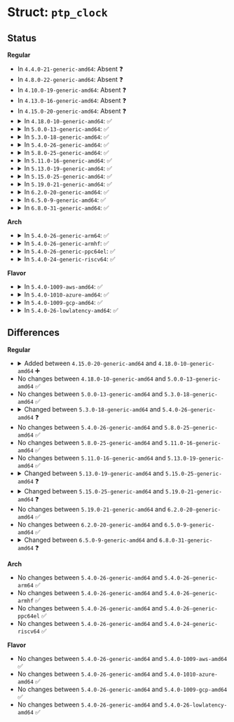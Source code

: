 # Struct: <code>ptp_clock</code>

## Status
<b>Regular</b>
<ul>
<li>
In <code>4.4.0-21-generic-amd64</code>: Absent ❓
</li>
<li>
In <code>4.8.0-22-generic-amd64</code>: Absent ❓
</li>
<li>
In <code>4.10.0-19-generic-amd64</code>: Absent ❓
</li>
<li>
In <code>4.13.0-16-generic-amd64</code>: Absent ❓
</li>
<li>
In <code>4.15.0-20-generic-amd64</code>: Absent ❓
</li>
<li>
<details>
<summary>In <code>4.18.0-10-generic-amd64</code>: ✅</summary>

```c
struct ptp_clock {
    struct posix_clock clock;
    struct device * dev;
    struct ptp_clock_info * info;
    dev_t devid;
    int index;
    struct pps_device * pps_source;
    long int dialed_frequency;
    struct timestamp_event_queue tsevq;
    struct mutex tsevq_mux;
    struct mutex pincfg_mux;
    wait_queue_head_t tsev_wq;
    int defunct;
    struct device_attribute * pin_dev_attr;
    struct attribute * * pin_attr;
    struct attribute_group pin_attr_group;
    const struct attribute_group *[2] pin_attr_groups;
    struct kthread_worker * kworker;
    struct kthread_delayed_work aux_work;
}
```
</details>
</li>
<li>
<details>
<summary>In <code>5.0.0-13-generic-amd64</code>: ✅</summary>

```c
struct ptp_clock {
    struct posix_clock clock;
    struct device * dev;
    struct ptp_clock_info * info;
    dev_t devid;
    int index;
    struct pps_device * pps_source;
    long int dialed_frequency;
    struct timestamp_event_queue tsevq;
    struct mutex tsevq_mux;
    struct mutex pincfg_mux;
    wait_queue_head_t tsev_wq;
    int defunct;
    struct device_attribute * pin_dev_attr;
    struct attribute * * pin_attr;
    struct attribute_group pin_attr_group;
    const struct attribute_group *[2] pin_attr_groups;
    struct kthread_worker * kworker;
    struct kthread_delayed_work aux_work;
}
```
</details>
</li>
<li>
<details>
<summary>In <code>5.3.0-18-generic-amd64</code>: ✅</summary>

```c
struct ptp_clock {
    struct posix_clock clock;
    struct device * dev;
    struct ptp_clock_info * info;
    dev_t devid;
    int index;
    struct pps_device * pps_source;
    long int dialed_frequency;
    struct timestamp_event_queue tsevq;
    struct mutex tsevq_mux;
    struct mutex pincfg_mux;
    wait_queue_head_t tsev_wq;
    int defunct;
    struct device_attribute * pin_dev_attr;
    struct attribute * * pin_attr;
    struct attribute_group pin_attr_group;
    const struct attribute_group *[2] pin_attr_groups;
    struct kthread_worker * kworker;
    struct kthread_delayed_work aux_work;
}
```
</details>
</li>
<li>
<details>
<summary>In <code>5.4.0-26-generic-amd64</code>: ✅</summary>

```c
struct ptp_clock {
    struct posix_clock clock;
    struct device dev;
    struct ptp_clock_info * info;
    dev_t devid;
    int index;
    struct pps_device * pps_source;
    long int dialed_frequency;
    struct timestamp_event_queue tsevq;
    struct mutex tsevq_mux;
    struct mutex pincfg_mux;
    wait_queue_head_t tsev_wq;
    int defunct;
    struct device_attribute * pin_dev_attr;
    struct attribute * * pin_attr;
    struct attribute_group pin_attr_group;
    const struct attribute_group *[2] pin_attr_groups;
    struct kthread_worker * kworker;
    struct kthread_delayed_work aux_work;
}
```
</details>
</li>
<li>
<details>
<summary>In <code>5.8.0-25-generic-amd64</code>: ✅</summary>

```c
struct ptp_clock {
    struct posix_clock clock;
    struct device dev;
    struct ptp_clock_info * info;
    dev_t devid;
    int index;
    struct pps_device * pps_source;
    long int dialed_frequency;
    struct timestamp_event_queue tsevq;
    struct mutex tsevq_mux;
    struct mutex pincfg_mux;
    wait_queue_head_t tsev_wq;
    int defunct;
    struct device_attribute * pin_dev_attr;
    struct attribute * * pin_attr;
    struct attribute_group pin_attr_group;
    const struct attribute_group *[2] pin_attr_groups;
    struct kthread_worker * kworker;
    struct kthread_delayed_work aux_work;
}
```
</details>
</li>
<li>
<details>
<summary>In <code>5.11.0-16-generic-amd64</code>: ✅</summary>

```c
struct ptp_clock {
    struct posix_clock clock;
    struct device dev;
    struct ptp_clock_info * info;
    dev_t devid;
    int index;
    struct pps_device * pps_source;
    long int dialed_frequency;
    struct timestamp_event_queue tsevq;
    struct mutex tsevq_mux;
    struct mutex pincfg_mux;
    wait_queue_head_t tsev_wq;
    int defunct;
    struct device_attribute * pin_dev_attr;
    struct attribute * * pin_attr;
    struct attribute_group pin_attr_group;
    const struct attribute_group *[2] pin_attr_groups;
    struct kthread_worker * kworker;
    struct kthread_delayed_work aux_work;
}
```
</details>
</li>
<li>
<details>
<summary>In <code>5.13.0-19-generic-amd64</code>: ✅</summary>

```c
struct ptp_clock {
    struct posix_clock clock;
    struct device dev;
    struct ptp_clock_info * info;
    dev_t devid;
    int index;
    struct pps_device * pps_source;
    long int dialed_frequency;
    struct timestamp_event_queue tsevq;
    struct mutex tsevq_mux;
    struct mutex pincfg_mux;
    wait_queue_head_t tsev_wq;
    int defunct;
    struct device_attribute * pin_dev_attr;
    struct attribute * * pin_attr;
    struct attribute_group pin_attr_group;
    const struct attribute_group *[2] pin_attr_groups;
    struct kthread_worker * kworker;
    struct kthread_delayed_work aux_work;
}
```
</details>
</li>
<li>
<details>
<summary>In <code>5.15.0-25-generic-amd64</code>: ✅</summary>

```c
struct ptp_clock {
    struct posix_clock clock;
    struct device dev;
    struct ptp_clock_info * info;
    dev_t devid;
    int index;
    struct pps_device * pps_source;
    long int dialed_frequency;
    struct timestamp_event_queue tsevq;
    struct mutex tsevq_mux;
    struct mutex pincfg_mux;
    wait_queue_head_t tsev_wq;
    int defunct;
    struct device_attribute * pin_dev_attr;
    struct attribute * * pin_attr;
    struct attribute_group pin_attr_group;
    const struct attribute_group *[2] pin_attr_groups;
    struct kthread_worker * kworker;
    struct kthread_delayed_work aux_work;
    unsigned int max_vclocks;
    unsigned int n_vclocks;
    int * vclock_index;
    struct mutex n_vclocks_mux;
    bool is_virtual_clock;
}
```
</details>
</li>
<li>
<details>
<summary>In <code>5.19.0-21-generic-amd64</code>: ✅</summary>

```c
struct ptp_clock {
    struct posix_clock clock;
    struct device dev;
    struct ptp_clock_info * info;
    dev_t devid;
    int index;
    struct pps_device * pps_source;
    long int dialed_frequency;
    struct timestamp_event_queue tsevq;
    struct mutex tsevq_mux;
    struct mutex pincfg_mux;
    wait_queue_head_t tsev_wq;
    int defunct;
    struct device_attribute * pin_dev_attr;
    struct attribute * * pin_attr;
    struct attribute_group pin_attr_group;
    const struct attribute_group *[2] pin_attr_groups;
    struct kthread_worker * kworker;
    struct kthread_delayed_work aux_work;
    unsigned int max_vclocks;
    unsigned int n_vclocks;
    int * vclock_index;
    struct mutex n_vclocks_mux;
    bool is_virtual_clock;
    bool has_cycles;
}
```
</details>
</li>
<li>
<details>
<summary>In <code>6.2.0-20-generic-amd64</code>: ✅</summary>

```c
struct ptp_clock {
    struct posix_clock clock;
    struct device dev;
    struct ptp_clock_info * info;
    dev_t devid;
    int index;
    struct pps_device * pps_source;
    long int dialed_frequency;
    struct timestamp_event_queue tsevq;
    struct mutex tsevq_mux;
    struct mutex pincfg_mux;
    wait_queue_head_t tsev_wq;
    int defunct;
    struct device_attribute * pin_dev_attr;
    struct attribute * * pin_attr;
    struct attribute_group pin_attr_group;
    const struct attribute_group *[2] pin_attr_groups;
    struct kthread_worker * kworker;
    struct kthread_delayed_work aux_work;
    unsigned int max_vclocks;
    unsigned int n_vclocks;
    int * vclock_index;
    struct mutex n_vclocks_mux;
    bool is_virtual_clock;
    bool has_cycles;
}
```
</details>
</li>
<li>
<details>
<summary>In <code>6.5.0-9-generic-amd64</code>: ✅</summary>

```c
struct ptp_clock {
    struct posix_clock clock;
    struct device dev;
    struct ptp_clock_info * info;
    dev_t devid;
    int index;
    struct pps_device * pps_source;
    long int dialed_frequency;
    struct timestamp_event_queue tsevq;
    struct mutex tsevq_mux;
    struct mutex pincfg_mux;
    wait_queue_head_t tsev_wq;
    int defunct;
    struct device_attribute * pin_dev_attr;
    struct attribute * * pin_attr;
    struct attribute_group pin_attr_group;
    const struct attribute_group *[2] pin_attr_groups;
    struct kthread_worker * kworker;
    struct kthread_delayed_work aux_work;
    unsigned int max_vclocks;
    unsigned int n_vclocks;
    int * vclock_index;
    struct mutex n_vclocks_mux;
    bool is_virtual_clock;
    bool has_cycles;
}
```
</details>
</li>
<li>
<details>
<summary>In <code>6.8.0-31-generic-amd64</code>: ✅</summary>

```c
struct ptp_clock {
    struct posix_clock clock;
    struct device dev;
    struct ptp_clock_info * info;
    dev_t devid;
    int index;
    struct pps_device * pps_source;
    long int dialed_frequency;
    struct list_head tsevqs;
    spinlock_t tsevqs_lock;
    struct mutex pincfg_mux;
    wait_queue_head_t tsev_wq;
    int defunct;
    struct device_attribute * pin_dev_attr;
    struct attribute * * pin_attr;
    struct attribute_group pin_attr_group;
    const struct attribute_group *[2] pin_attr_groups;
    struct kthread_worker * kworker;
    struct kthread_delayed_work aux_work;
    unsigned int max_vclocks;
    unsigned int n_vclocks;
    int * vclock_index;
    struct mutex n_vclocks_mux;
    bool is_virtual_clock;
    bool has_cycles;
    struct dentry * debugfs_root;
}
```
</details>
</li>
</ul>
<b>Arch</b>
<ul>
<li>
<details>
<summary>In <code>5.4.0-26-generic-arm64</code>: ✅</summary>

```c
struct ptp_clock {
    struct posix_clock clock;
    struct device dev;
    struct ptp_clock_info * info;
    dev_t devid;
    int index;
    struct pps_device * pps_source;
    long int dialed_frequency;
    struct timestamp_event_queue tsevq;
    struct mutex tsevq_mux;
    struct mutex pincfg_mux;
    wait_queue_head_t tsev_wq;
    int defunct;
    struct device_attribute * pin_dev_attr;
    struct attribute * * pin_attr;
    struct attribute_group pin_attr_group;
    const struct attribute_group *[2] pin_attr_groups;
    struct kthread_worker * kworker;
    struct kthread_delayed_work aux_work;
}
```
</details>
</li>
<li>
<details>
<summary>In <code>5.4.0-26-generic-armhf</code>: ✅</summary>

```c
struct ptp_clock {
    struct posix_clock clock;
    struct device dev;
    struct ptp_clock_info * info;
    dev_t devid;
    int index;
    struct pps_device * pps_source;
    long int dialed_frequency;
    struct timestamp_event_queue tsevq;
    struct mutex tsevq_mux;
    struct mutex pincfg_mux;
    wait_queue_head_t tsev_wq;
    int defunct;
    struct device_attribute * pin_dev_attr;
    struct attribute * * pin_attr;
    struct attribute_group pin_attr_group;
    const struct attribute_group *[2] pin_attr_groups;
    struct kthread_worker * kworker;
    struct kthread_delayed_work aux_work;
}
```
</details>
</li>
<li>
<details>
<summary>In <code>5.4.0-26-generic-ppc64el</code>: ✅</summary>

```c
struct ptp_clock {
    struct posix_clock clock;
    struct device dev;
    struct ptp_clock_info * info;
    dev_t devid;
    int index;
    struct pps_device * pps_source;
    long int dialed_frequency;
    struct timestamp_event_queue tsevq;
    struct mutex tsevq_mux;
    struct mutex pincfg_mux;
    wait_queue_head_t tsev_wq;
    int defunct;
    struct device_attribute * pin_dev_attr;
    struct attribute * * pin_attr;
    struct attribute_group pin_attr_group;
    const struct attribute_group *[2] pin_attr_groups;
    struct kthread_worker * kworker;
    struct kthread_delayed_work aux_work;
}
```
</details>
</li>
<li>
<details>
<summary>In <code>5.4.0-24-generic-riscv64</code>: ✅</summary>

```c
struct ptp_clock {
    struct posix_clock clock;
    struct device dev;
    struct ptp_clock_info * info;
    dev_t devid;
    int index;
    struct pps_device * pps_source;
    long int dialed_frequency;
    struct timestamp_event_queue tsevq;
    struct mutex tsevq_mux;
    struct mutex pincfg_mux;
    wait_queue_head_t tsev_wq;
    int defunct;
    struct device_attribute * pin_dev_attr;
    struct attribute * * pin_attr;
    struct attribute_group pin_attr_group;
    const struct attribute_group *[2] pin_attr_groups;
    struct kthread_worker * kworker;
    struct kthread_delayed_work aux_work;
}
```
</details>
</li>
</ul>
<b>Flavor</b>
<ul>
<li>
<details>
<summary>In <code>5.4.0-1009-aws-amd64</code>: ✅</summary>

```c
struct ptp_clock {
    struct posix_clock clock;
    struct device dev;
    struct ptp_clock_info * info;
    dev_t devid;
    int index;
    struct pps_device * pps_source;
    long int dialed_frequency;
    struct timestamp_event_queue tsevq;
    struct mutex tsevq_mux;
    struct mutex pincfg_mux;
    wait_queue_head_t tsev_wq;
    int defunct;
    struct device_attribute * pin_dev_attr;
    struct attribute * * pin_attr;
    struct attribute_group pin_attr_group;
    const struct attribute_group *[2] pin_attr_groups;
    struct kthread_worker * kworker;
    struct kthread_delayed_work aux_work;
}
```
</details>
</li>
<li>
<details>
<summary>In <code>5.4.0-1010-azure-amd64</code>: ✅</summary>

```c
struct ptp_clock {
    struct posix_clock clock;
    struct device dev;
    struct ptp_clock_info * info;
    dev_t devid;
    int index;
    struct pps_device * pps_source;
    long int dialed_frequency;
    struct timestamp_event_queue tsevq;
    struct mutex tsevq_mux;
    struct mutex pincfg_mux;
    wait_queue_head_t tsev_wq;
    int defunct;
    struct device_attribute * pin_dev_attr;
    struct attribute * * pin_attr;
    struct attribute_group pin_attr_group;
    const struct attribute_group *[2] pin_attr_groups;
    struct kthread_worker * kworker;
    struct kthread_delayed_work aux_work;
}
```
</details>
</li>
<li>
<details>
<summary>In <code>5.4.0-1009-gcp-amd64</code>: ✅</summary>

```c
struct ptp_clock {
    struct posix_clock clock;
    struct device dev;
    struct ptp_clock_info * info;
    dev_t devid;
    int index;
    struct pps_device * pps_source;
    long int dialed_frequency;
    struct timestamp_event_queue tsevq;
    struct mutex tsevq_mux;
    struct mutex pincfg_mux;
    wait_queue_head_t tsev_wq;
    int defunct;
    struct device_attribute * pin_dev_attr;
    struct attribute * * pin_attr;
    struct attribute_group pin_attr_group;
    const struct attribute_group *[2] pin_attr_groups;
    struct kthread_worker * kworker;
    struct kthread_delayed_work aux_work;
}
```
</details>
</li>
<li>
<details>
<summary>In <code>5.4.0-26-lowlatency-amd64</code>: ✅</summary>

```c
struct ptp_clock {
    struct posix_clock clock;
    struct device dev;
    struct ptp_clock_info * info;
    dev_t devid;
    int index;
    struct pps_device * pps_source;
    long int dialed_frequency;
    struct timestamp_event_queue tsevq;
    struct mutex tsevq_mux;
    struct mutex pincfg_mux;
    wait_queue_head_t tsev_wq;
    int defunct;
    struct device_attribute * pin_dev_attr;
    struct attribute * * pin_attr;
    struct attribute_group pin_attr_group;
    const struct attribute_group *[2] pin_attr_groups;
    struct kthread_worker * kworker;
    struct kthread_delayed_work aux_work;
}
```
</details>
</li>
</ul>

## Differences
<b>Regular</b>
<ul>
<li>
<details>
<summary>Added between <code>4.15.0-20-generic-amd64</code> and <code>4.18.0-10-generic-amd64</code> ➕</summary>

```c
struct ptp_clock {
    struct posix_clock clock;
    struct device * dev;
    struct ptp_clock_info * info;
    dev_t devid;
    int index;
    struct pps_device * pps_source;
    long int dialed_frequency;
    struct timestamp_event_queue tsevq;
    struct mutex tsevq_mux;
    struct mutex pincfg_mux;
    wait_queue_head_t tsev_wq;
    int defunct;
    struct device_attribute * pin_dev_attr;
    struct attribute * * pin_attr;
    struct attribute_group pin_attr_group;
    const struct attribute_group *[2] pin_attr_groups;
    struct kthread_worker * kworker;
    struct kthread_delayed_work aux_work;
}
```
</details>
</li>
<li>
No changes between <code>4.18.0-10-generic-amd64</code> and <code>5.0.0-13-generic-amd64</code> ✅
</li>
<li>
No changes between <code>5.0.0-13-generic-amd64</code> and <code>5.3.0-18-generic-amd64</code> ✅
</li>
<li>
<details>
<summary>Changed between <code>5.3.0-18-generic-amd64</code> and <code>5.4.0-26-generic-amd64</code> ❓</summary>
<ul>
<li>
<b>Field type changed. </b>
<code>struct device * dev</code> ➡️ <code>struct device dev</code>
</li>
</ul>
</details>
</li>
<li>
No changes between <code>5.4.0-26-generic-amd64</code> and <code>5.8.0-25-generic-amd64</code> ✅
</li>
<li>
No changes between <code>5.8.0-25-generic-amd64</code> and <code>5.11.0-16-generic-amd64</code> ✅
</li>
<li>
No changes between <code>5.11.0-16-generic-amd64</code> and <code>5.13.0-19-generic-amd64</code> ✅
</li>
<li>
<details>
<summary>Changed between <code>5.13.0-19-generic-amd64</code> and <code>5.15.0-25-generic-amd64</code> ❓</summary>
<ul>
<li>
<b>Field added. </b>
<code>unsigned int max_vclocks</code>
</li>
<li>
<b>Field added. </b>
<code>unsigned int n_vclocks</code>
</li>
<li>
<b>Field added. </b>
<code>int * vclock_index</code>
</li>
<li>
<b>Field added. </b>
<code>struct mutex n_vclocks_mux</code>
</li>
<li>
<b>Field added. </b>
<code>bool is_virtual_clock</code>
</li>
</ul>
</details>
</li>
<li>
<details>
<summary>Changed between <code>5.15.0-25-generic-amd64</code> and <code>5.19.0-21-generic-amd64</code> ❓</summary>
<ul>
<li>
<b>Field added. </b>
<code>bool has_cycles</code>
</li>
</ul>
</details>
</li>
<li>
No changes between <code>5.19.0-21-generic-amd64</code> and <code>6.2.0-20-generic-amd64</code> ✅
</li>
<li>
No changes between <code>6.2.0-20-generic-amd64</code> and <code>6.5.0-9-generic-amd64</code> ✅
</li>
<li>
<details>
<summary>Changed between <code>6.5.0-9-generic-amd64</code> and <code>6.8.0-31-generic-amd64</code> ❓</summary>
<ul>
<li>
<b>Field added. </b>
<code>struct list_head tsevqs</code>
</li>
<li>
<b>Field added. </b>
<code>spinlock_t tsevqs_lock</code>
</li>
<li>
<b>Field added. </b>
<code>struct dentry * debugfs_root</code>
</li>
<li>
<b>Field removed. </b>
<code>struct timestamp_event_queue tsevq</code>
</li>
<li>
<b>Field removed. </b>
<code>struct mutex tsevq_mux</code>
</li>
</ul>
</details>
</li>
</ul>
<b>Arch</b>
<ul>
<li>
No changes between <code>5.4.0-26-generic-amd64</code> and <code>5.4.0-26-generic-arm64</code> ✅
</li>
<li>
No changes between <code>5.4.0-26-generic-amd64</code> and <code>5.4.0-26-generic-armhf</code> ✅
</li>
<li>
No changes between <code>5.4.0-26-generic-amd64</code> and <code>5.4.0-26-generic-ppc64el</code> ✅
</li>
<li>
No changes between <code>5.4.0-26-generic-amd64</code> and <code>5.4.0-24-generic-riscv64</code> ✅
</li>
</ul>
<b>Flavor</b>
<ul>
<li>
No changes between <code>5.4.0-26-generic-amd64</code> and <code>5.4.0-1009-aws-amd64</code> ✅
</li>
<li>
No changes between <code>5.4.0-26-generic-amd64</code> and <code>5.4.0-1010-azure-amd64</code> ✅
</li>
<li>
No changes between <code>5.4.0-26-generic-amd64</code> and <code>5.4.0-1009-gcp-amd64</code> ✅
</li>
<li>
No changes between <code>5.4.0-26-generic-amd64</code> and <code>5.4.0-26-lowlatency-amd64</code> ✅
</li>
</ul>
